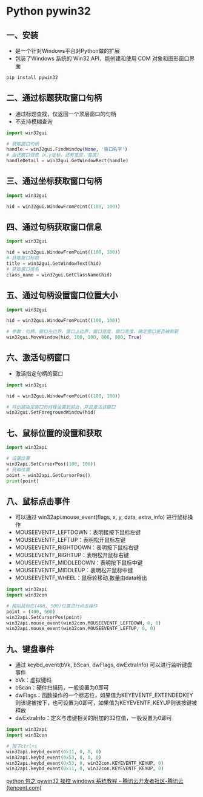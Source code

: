 # Python pywin32 

## 一、安装

- 是一个针对Windows平台对Python做的扩展
- 包装了Windows 系统的 Win32 API，能创建和使用 COM 对象和图形窗口界面

```python
pip install pywin32
```

## 二、通过标题获取窗口句柄

- 通过标题查找，仅返回一个顶层窗口的句柄
- 不支持模糊查询

```python
import win32gui

# 获取窗口句柄
handle = win32gui.FindWindow(None, '窗口名字')  
# 返还窗口信息（x,y坐标，还有宽度，高度）
handleDetail = win32gui.GetWindowRect(handle)
```

## 三、通过坐标获取窗口句柄

```python
import win32gui

hid = win32gui.WindowFromPoint((100, 100))
```

## 四、通过句柄获取窗口信息

```python
import win32gui

hid = win32gui.WindowFromPoint((100, 100))
# 获取窗口标题
title = win32gui.GetWindowText(hid)
# 获取窗口类名
class_name = win32gui.GetClassName(hid)
```

## 五、通过句柄设置窗口位置大小

```python
import win32gui

hid = win32gui.WindowFromPoint((100, 100))

# 参数：句柄，窗口左边界，窗口上边界，窗口宽度，窗口高度，确定窗口是否被刷新
win32gui.MoveWindow(hid, 100, 100, 800, 800, True)
```

## 六、激活句柄窗口

- 激活指定句柄的窗口

```python
import win32gui

hid = win32gui.WindowFromPoint((100, 100))

# 将创建指定窗口的线程设置到前台，并且激活该窗口
win32gui.SetForegroundWindow(hid)
```

## 七、鼠标位置的设置和获取

```python
import win32api

# 设置位置
win32api.SetCursorPos((100, 100))
# 获取位置
point = win32api.GetCursorPos()
print(point)
```

## 八、鼠标点击事件

- 可以通过 win32api.mouse_event(flags, x, y, data, extra_info) 进行鼠标操作
- MOUSEEVENTF_LEFTDOWN：表明接按下鼠标左键
- MOUSEEVENTF_LEFTUP：表明松开鼠标左键
- MOUSEEVENTF_RIGHTDOWN：表明按下鼠标右键
- MOUSEEVENTF_RIGHTUP：表明松开鼠标右键
- MOUSEEVENTF_MIDDLEDOWN：表明按下鼠标中键
- MOUSEEVENTF_MIDDLEUP：表明松开鼠标中键
- MOUSEEVENTF_WHEEL：鼠标轮移动,数量由data给出

```python
import win32api
import win32con

# 模拟鼠标在(400, 500)位置进行点击操作
point = (400, 500)
win32api.SetCursorPos(point)
win32api.mouse_event(win32con.MOUSEEVENTF_LEFTDOWN, 0, 0)
win32api.mouse_event(win32con.MOUSEEVENTF_LEFTUP, 0, 0)
```

## 九、键盘事件

- 通过 keybd_event(bVk, bScan, dwFlags, dwExtraInfo) 可以进行监听键盘事件
- bVk：虚拟键码
- bScan：硬件扫描码，一般设置为0即可
- dwFlags：函数操作的一个标志位，如果值为KEYEVENTF_EXTENDEDKEY则该键被按下，也可设置为0即可，如果值为KEYEVENTF_KEYUP则该按键被释放
- dwExtraInfo：定义与击键相关的附加的32位值，一般设置为0即可

```python
import win32api
import win32con

# 按下ctrl+s
win32api.keybd_event(0x11, 0, 0, 0)
win32api.keybd_event(0x53, 0, 0, 0)
win32api.keybd_event(0x53, 0, win32con.KEYEVENTF_KEYUP, 0)
win32api.keybd_event(0x11, 0, win32con.KEYEVENTF_KEYUP, 0)
```

[python 包之 pywin32 操控 windows 系统教程 - 腾讯云开发者社区-腾讯云 (tencent.com)](https://cloud.tencent.com/developer/article/1987807)

